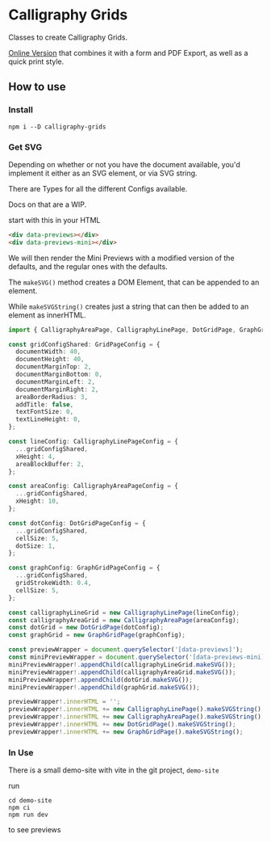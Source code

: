 # Calligraphy Grids
Classes to create Calligraphy Grids.

[Online Version](https://code.halfapx.com/guideline-generator/) that combines
it with a form and PDF Export, as well as a quick print style.

## How to use

### Install

```console
npm i --D calligraphy-grids
```

### Get SVG
Depending on whether or not you have the document available, you'd implement
it either as an SVG element, or via SVG string.

There are Types for all the different Configs available.

Docs on that are a WIP.

start with this in your HTML

```html
<div data-previews></div>
<div data-previews-mini></div>
```

We will then render the Mini Previews with a modified version of the defaults,
and the regular ones with the defaults.

The `makeSVG()` method creates a DOM Element, that can be appended to an element.

While `makeSVGString()` creates just a string that can then be added to an element as innerHTML.

```ts
import { CalligraphyAreaPage, CalligraphyLinePage, DotGridPage, GraphGridPage } from "calligraphy-grids";

const gridConfigShared: GridPageConfig = {
  documentWidth: 40,
  documentHeight: 40,
  documentMarginTop: 2,
  documentMarginBottom: 0,
  documentMarginLeft: 2,
  documentMarginRight: 2,
  areaBorderRadius: 3,
  addTitle: false,
  textFontSize: 0,
  textLineHeight: 0,
};

const lineConfig: CalligraphyLinePageConfig = {
  ...gridConfigShared,
  xHeight: 4,
  areaBlockBuffer: 2,
};

const areaConfig: CalligraphyAreaPageConfig = {
  ...gridConfigShared,
  xHeight: 10,
};

const dotConfig: DotGridPageConfig = {
  ...gridConfigShared,
  cellSize: 5,
  dotSize: 1,
};

const graphConfig: GraphGridPageConfig = {
  ...gridConfigShared,
  gridStrokeWidth: 0.4,
  cellSize: 5,
};

const calligraphyLineGrid = new CalligraphyLinePage(lineConfig);
const calligraphyAreaGrid = new CalligraphyAreaPage(areaConfig);
const dotGrid = new DotGridPage(dotConfig);
const graphGrid = new GraphGridPage(graphConfig);

const previewWrapper = document.querySelector('[data-previews]');
const miniPreviewWrapper = document.querySelector('[data-previews-mini]');
miniPreviewWrapper!.appendChild(calligraphyLineGrid.makeSVG());
miniPreviewWrapper!.appendChild(calligraphyAreaGrid.makeSVG());
miniPreviewWrapper!.appendChild(dotGrid.makeSVG());
miniPreviewWrapper!.appendChild(graphGrid.makeSVG());

previewWrapper!.innerHTML = '';
previewWrapper!.innerHTML += new CalligraphyLinePage().makeSVGString();
previewWrapper!.innerHTML += new CalligraphyAreaPage().makeSVGString();
previewWrapper!.innerHTML += new DotGridPage().makeSVGString();
previewWrapper!.innerHTML += new GraphGridPage().makeSVGString();
```

### In Use
There is a small demo-site with vite in the git project, `demo-site`

run

```console
cd demo-site
npm ci
npm run dev
```

to see previews
